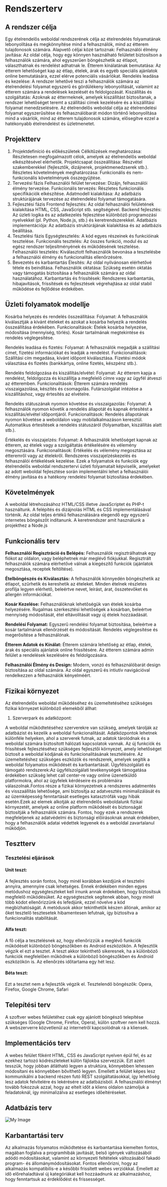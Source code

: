 # Rendszerterv

## A rendszer célja
Egy ételrendelős weboldal rendszerének célja az ételrendelés folyamatának lebonyolítása és megkönnyítése mind a felhasználók, mind az étterem tulajdonosok számára. Alapvető céljai közé tartoznak:
Felhasználói élmény javítása: Az oldal célja, hogy egy könnyen használható felületet biztosítson a felhasználók számára, ahol egyszerűen böngészhetik az étlapot, választhatnak és rendelést adhatnak le.
Étterem kínálatának bemutatása: Az étterem lehetőséget kap az étlap, ételek, árak és egyéb speciális ajánlatok online bemutatására, ezzel elérve potenciális vásárlókat.
Rendelés leadása és kezelése: A rendszer lehetővé teszi a felhasználók számára az ételrendelési folyamat egyszerű és gördülékeny lebonyolítását, valamint az étterem számára a rendelések kezelését és feldolgozását.
Kiszállítás és szolgáltatás: Azoknak az éttermeknek, amelyek kiszállítást biztosítanak, a rendszer lehetőséget teremt a szállítási címek kezelésére és a kiszállítási folyamat menedzselésére.
Az ételrendelős weboldal célja az ételrendelési folyamat egyszerűsítése és felhasználóbarát módon történő lebonyolítása mind a vásárlók, mind az étterem tulajdonosok számára, elősegítve ezzel a hatékonyabb ételrendelést és üzletmenetet.

## Projektterv
1. Projektdefiníció és előkészületek
Célkitűzések meghatározása: Részletesen megfogalmazott célok, amelyek az ételrendelős weboldal elkészítésével elérhetők.
Projektcsapat összeállítása: Részvétel szakemberekkel (fejlesztők, dizájnerek, projektmenedzserek stb.).
Részletes követelmények meghatározása: Funkcionális és nem-funkcionális követelmények összegyűjtése.
2. Tervezési fázis
Felhasználói felület tervezése: Dizájn, felhasználói élmény tervezése.
Funkcionális tervezés: Részletes funkcionális specifikációk elkészítése.
Adatmodell kialakítása: Az adatbázis struktúrájának tervezése az ételrendelési folyamat támogatására.
3. Fejlesztési fázis
Frontend fejlesztés: Az oldal felhasználói felületének kialakítása HTML, CSS, JavaScript stb. segítségével.
Backend fejlesztés: Az üzleti logika és az adatkezelés fejlesztése különböző programozási nyelvekkel (pl. Python, Node.js, stb.) és keretrendszerekkel.
Adatbázis implementációja: Az adatbázis struktúrájának kialakítása és az adatbázis beállítása.
4. Tesztelési fázis
Egységtesztelés: A kód egyes részeinek és funkcióinak tesztelése.
Funkcionális tesztelés: Az összes funkció, modul és az egész rendszer teljesítményének és működésének tesztelése.
Felhasználói tesztelés: Kiválasztott felhasználók bevonása a tesztelésbe a felhasználói élmény és funkcionalitás ellenőrzésére.
5. Bevezetés és karbantartás
Élesítés: Az oldal nyilvánosan elérhetővé tétele és beindítása.
Felhasználók oktatása: Szükség esetén oktatás vagy támogatás biztosítása a felhasználók számára az oldal használatához.
Karbantartás és frissítések: Rendszeres karbantartás, hibajavítások, frissítések és fejlesztések végrehajtása az oldal stabil működése és fejlődése érdekében.

## Üzleti folyamatok modellje
Kosárba helyezés és rendelés összeállítása:
Folyamat: A felhasználók kiválasztják a kívánt ételeket és azokat a kosárba helyezik a rendelés összeállítása érdekében.
Funkcionalitások:
Ételek kosárba helyezése, módosítása (mennyiség, törlés).
Kosár tartalmának megtekintése és rendelés véglegesítése.

Rendelés leadása és fizetés:
Folyamat: A felhasználók megadják a szállítási címet, fizetési információkat és leadják a rendelést.
Funkcionalitások:
Szállítási cím megadása, kívánt időpont kiválasztása.
Fizetési módok választása és fizetés (bankkártya, online fizetés, készpénz stb.).

Rendelés feldolgozása és kiszállítás/elvétel:
Folyamat: Az étterem kapja a rendelést, feldolgozza és kiszállítja a megfelelő címre vagy az ügyfél átveszi az étteremben.
Funkcionalitások:
Étterem számára rendelés visszaigazolása, készítés és csomagolás.
Futárszolgálat intézése a kiszállításhoz, vagy értesítés az elvételre.

Rendelés státuszának nyomon követése és visszaigazolás:
Folyamat: A felhasználók nyomon követik a rendelés állapotát és kapnak értesítést a kiszállítás/elvétel időpontjáról.
Funkcionalitások:
Rendelés állapotának nyomon követése a weboldalon vagy mobilalkalmazáson keresztül.
Automatikus értesítések a rendelés státuszáról (folyamatban, kiszállítás alatt stb.).

Értékelés és visszajelzés:
Folyamat: A felhasználók lehetőséget kapnak az étterem, az ételek vagy a szolgáltatás értékelésére és vélemény megosztására.
Funkcionalitások:
Értékelés és vélemény megosztása az étteremről vagy az ételekről.
Rendszeres visszajelzéskezelés és felhasználói értékelések kezelése.
Ezek a folyamatok és funkciók egy ételrendelős weboldal rendszertervi üzleti folyamatait képviselik, amelyeket az adott weboldal fejlesztése során implementálni lehet a felhasználói élmény javítása és a hatékony rendelési folyamat biztosítása érdekében.

## Követelmények

A weboldal létrehozásához HTML/CSS illetve JavaScriptet és PHP-t használtunk. A felépítés és dizájnolás HTML és CSS implementálásával történik. Az oldal teljes értékű felhasználására elegendő egy egyszerű internetes böngészőt indítanunk. A keretrendszer amit használunk a projekthez a Node.js

## Funkcionális terv
**Felhasználói Regisztráció és Belépés:**
Felhasználók regisztrálhatnak egy fiókot az oldalon, vagy beléphetnek már meglévő fiókjukkal.
Regisztrált felhasználók számára elérhetővé válnak a kiegészítő funkciók (ajánlatok megosztása, receptek feltöltése).

**Ételböngészés és Kiválasztás:**
A felhasználók könnyedén böngészhetik az étlapot, szűrhetik és kereshetik az ételeket.
Minden ételnek részletes profilja legyen elérhető, beleértve nevet, leírást, árat, összetevőket és allergén információkat.

**Kosár Kezelése:**
Felhasználóknak lehetőségük van ételek kosárba helyezésére.
Rugalmas szerkesztési lehetőségek a kosárban, beleértve mennyiség módosítását, étel eltávolítását vagy új ételek hozzáadását.

**Rendelési Folyamat:**
Egyszerű rendelési folyamat biztosítása, beleértve a kosár tartalmának ellenőrzését és módosítását.
Rendelés véglegesítése és megerősítése a felhasználónak.

**Étterem Adatok és Kínálat:**
Étterem számára lehetőség az étlap, ételek, árak és speciális ajánlatok online frissítésére.
Az étterem számára admin felület a rendelések kezelésére és feldolgozására.

**Felhasználói Élmény és Design:**
Modern, vonzó és felhasználóbarát design biztosítása az oldal számára.
Az oldal egyszerű és intiutív navigációval rendelkezzen a felhasználók kényelméért.

## Fizikai környezet


Az ételrendelős weboldal működéséhez és üzemeltetéséhez szükséges fizikai környezet különböző elemekből állhat:

1. Szerverpark és adatközpont:

A weboldal működtetéséhez szerverekre van szükség, amelyek tárolják az adatbázist és kezelik a weboldal funkcionalitását.
Adatközpontok lehetnek különféle helyeken, ahol a szerverek futnak, az adatok tárolódnak és a weboldal számára biztosított hálózati kapcsolatok vannak.
Az új funkciók és frissítések fejlesztéséhez szükséges fejlesztői környezet, amely lehetőséget biztosít a weboldal kódjának és funkcionalitásának tesztelésére.
Az üzemeltetéshez szükséges eszközök és rendszerek, amelyek segítik a weboldal folyamatos működését és karbantartását.
Ügyfélszolgálati és támogató rendszerek:Az ügyfélszolgálati tevékenységek támogatása érdekében szükség lehet call center-re vagy online üzenetküldő platformokra, ahol az ügyfelek kérdéseire és problémáira válaszolnak.Fontos része a fizikai környezetnek a rendszeres adatmentés és visszaállítás lehetősége, ami biztosítja az adatvesztés minimalizálását és az üzemképesség fenntartását esetleges katasztrófák vagy hibák esetén.Ezek az elemek alkotják az ételrendelős weboldalunk fizikai környezetét, amelyek az online platform működését és biztonságát biztosítják a felhasználók számára. Fontos, hogy ezek a rendszerek megfeleljenek az adatvédelmi és biztonsági előírásoknak annak érdekében, hogy a felhasználók adatai védettek legyenek és a weboldal zavartalanul működjön.

## Tesztterv

### Tesztelési eljárások
#### Unit teszt:
A fejlesztés során fontos, hogy minél korábban kezdjünk el tesztelni annyira, amennyire csak lehetséges. Ennek érdekében minden egyes metódushoz egységteszteket kell írnunk annak érdekében, hogy biztosítsuk megfelelő működésüket. Az egységtesztek segítenek abban, hogy minél több kódot ellenőrizzünk és lefedjünk, ezzel növelve a kód megbízhatóságát. A metódusok akkor tekinthetők készen állónak, amikor az őket tesztelő tesztesetek hibamentesen lefutnak, így biztosítva a funkcionalitás stabilitását.

#### Alfa teszt:
  A fő célja a tesztelésnek az, hogy ellenőrizzük a meglévő funkciók működését különböző böngészőkben és Android eszközökön. A fejlesztők végzik el ezt a tesztet. A teszt akkor tekinthető sikeresnek, ha a különböző funkciók megfelelően működnek a különböző böngészőkben és Android eszközökön is. Az ellenőrzés időtartama egy hét lesz.

#### Béta teszt:
Ezt a tesztet nem a fejlesztők végzik el.
Tesztelendő böngészők: Opera, Firefox, Google Chrome, Safari

## Telepítési terv

A szoftver webes felületéhez csak egy ajánlott böngésző telepítése
szükséges (Google Chrome, Firefox, Opera), külön szoftver
nem kell hozzá. A webszerverre közvetlenül az internetről
kapcsolódnak rá a kliensek.

## Implementációs terv

A webes felület főként HTML, CSS és JavaScript nyelven épül fel, és az ezekhez tartozó kódrészleteket külön fájlokba szervezzük. Ezt azért tesszük, hogy jobban átlátható legyen a struktúra, könnyebben lehessen módosítani és könnyebben bővíthető legyen. Emellett a felület képes lesz kommunikálni a backend részen futó REST szolgáltatásokkal, így lehetőség lesz adatok felvitelére és lekérésére az adatbázisból. A felhasználói élményt tovább fokozzuk azzal, hogy az eltelt időt a kliens oldalon számoljuk a feladatoknál, így minimalizálva az esetleges időeltéréseket.

## Adatbázis terv

![My Image](adat.png)

## Karbantartási terv

Az alkalmazás folyamatos működtetése és karbantartása kiemelten fontos, magában foglalva a programhibák javítását, belső igények változásából adódó módosításokat, valamint az környezeti feltételek változásából fakadó program- és állománymódosításokat. Fontos ellenőrizni, hogy az alkalmazás kompatibilis-e a későbbi frissített webes verziókkal. Emellett az idő előrehaladtával új kategóriákat kell hozzáadnunk az alkalmazáshoz, hogy fenntartsuk az érdeklődést és frissességet.
